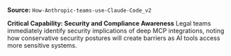 **Source:** `How-Anthropic-teams-use-Claude-Code_v2`

**Critical Capability: Security and Compliance Awareness**
Legal teams immediately identify security implications of deep MCP integrations, noting how conservative security postures will create barriers as AI tools access more sensitive systems.
